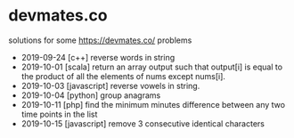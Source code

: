 # devmates.co
solutions for some https://devmates.co/ problems

- 2019-09-24	[c++] reverse words in string
- 2019-10-01	[scala] return an array output such that output[i] is equal to the product of all the elements of nums except nums[i].
- 2019-10-03	[javascript] reverse vowels in string. 
- 2019-10-04  [python] group anagrams
- 2019-10-11  [php] find the minimum minutes difference between any two
  time points in the list
- 2019-10-15	[javascript] remove 3 consecutive identical characters
